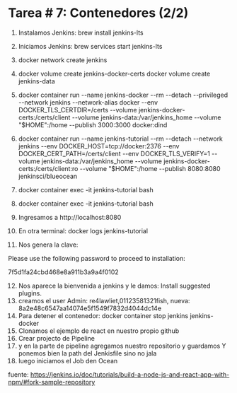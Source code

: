 # Tarea # 7: Contenedores (2/2)

1. Instalamos Jenkins:  brew install jenkins-lts

2. Iniciamos Jenkins: brew services start jenkins-lts

3. docker network create jenkins

4. docker volume create jenkins-docker-certs
   docker volume create jenkins-data

5. docker container run --name jenkins-docker --rm --detach --privileged --network jenkins --network-alias docker --env DOCKER_TLS_CERTDIR=/certs --volume jenkins-docker-certs:/certs/client --volume jenkins-data:/var/jenkins_home --volume "$HOME":/home --publish 3000:3000 docker:dind

6. docker container run --name jenkins-tutorial --rm --detach --network jenkins --env DOCKER_HOST=tcp://docker:2376 --env DOCKER_CERT_PATH=/certs/client --env DOCKER_TLS_VERIFY=1 --volume jenkins-data:/var/jenkins_home --volume jenkins-docker-certs:/certs/client:ro --volume "$HOME":/home --publish 8080:8080 jenkinsci/blueocean

7. docker container exec -it jenkins-tutorial bash  
8. docker container exec -it jenkins-tutorial bash

9. Ingresamos a http://localhost:8080
10. En otra terminal: docker logs jenkins-tutorial
11. Nos genera la clave:

Please use the following password to proceed to installation:

7f5d1fa24cbd468e8a911b3a9a4f0102

12. Nos aparece la bienvenida a jenkins y le damos: Install suggested plugins.
13. creamos el user Admin:  re4lawliet,01123581321fish, nueva: 8a2e48c6547aa14074e5f1549f7832d4044dc14e
14. Para detener el contenedor: docker container stop jenkins jenkins-docker
15. Clonamos el ejemplo de react en nuestro propio github 
16. Crear projecto de Pipeline
17. y en la parte de pipeline agregamos nuestro repositorio y guardamos Y ponemos bien la path del Jenkisfile sino no jala
18. luego iniciamos el Job den Ocean

fuente: https://jenkins.io/doc/tutorials/build-a-node-js-and-react-app-with-npm/#fork-sample-repository



